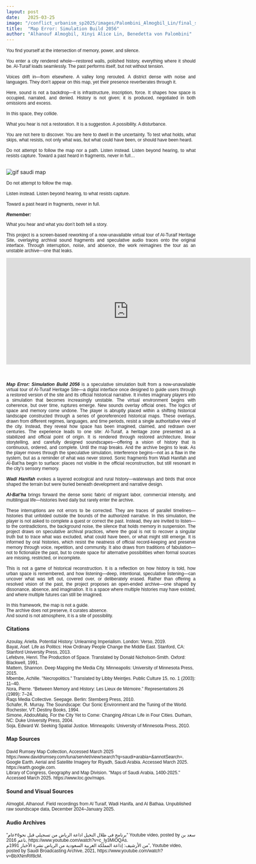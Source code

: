 ```yaml
---
layout: post
date:   2025-03-25
image: "/conflict_urbanism_sp2025/images/Palombini_Almogbil_Lin/final_saudi_main_image.png"
title:  "Map Error: Simulation Build 2056"
author: "Alhanouf Almogbil, Xinyi Alice Lin, Benedetta von Palombini"
---
```


<p style="text-align: justify; font-family: sans-serif; font-size: 12">
You find yourself at the intersection of memory, power, and silence.<br> <br> 
You enter a city rendered whole—restored walls, polished history, everything where it should be. Al-Turaif loads seamlessly. The past performs itself, but not without tension.<br> <br>
Voices drift in—from elsewhere. A valley long rerouted. A district dense with noise and languages. They don’t appear on this map, yet their presence reverberates through it.<br> <br>
Here, sound is not a backdrop—it is infrastructure, inscription, force. It shapes how space is occupied, narrated, and denied. History is not given; it is produced, negotiated in both omissions and excess.<br> <br> 
In this space, they collide.<br> <br>
What you hear is not a restoration. It is a suggestion. A possibility. A disturbance.<br> <br>
You are not here to discover. You are here to dwell in the uncertainty. To test what holds, what skips, what resists, not only what was, but what could have been, or should have been heard.<br> <br>
Do not attempt to follow the map nor a path. Listen instead. Listen beyond hearing, to what resists capture. Toward a past heard in fragments, never in full…<br> <br>

![gif saudi map](/conflict_urbanism_sp2025/images/Palombini_Almogbil_Lin/saudi_map_10.gif)
<br>
<p style="text-align: justify; font-family: sans-serif;font-size: 12">
Do not attempt to follow the map. <br> <br>
Listen instead. Listen beyond hearing, to what resists capture.<br> <br>
Toward a past heard in fragments, never in full.
<br><br>
<b><i>Remember:</i></b> 
<p style="text-align: justify; font-family: sans-serif;font-size: 12">
What you hear and what you don’t both tell a story.
<br> <br>
This project is a screen-based reworking of a now-unavailable virtual tour of Al-Turaif Heritage Site, overlaying archival sound fragments and speculative audio traces onto the original interface. Through interruption, noise, and absence, the work reimagines the tour as an unstable archive—one that leaks.
</p>

<div style="width: 650px; margin: 0 auto; position: relative; padding-top: 56.25%;">
  <iframe 
    src="https://player.vimeo.com/video/1081337851?h=5731bd1905&title=0&byline=0&portrait=0&badge=0&autopause=0&autoplay=1&muted=1&loop=1&background=0&player_id=0&app_id=58479" 
    frameborder="0" 
    allow="autoplay; fullscreen; picture-in-picture; clipboard-write; encrypted-media" 
    allowfullscreen 
    style="position: absolute; top: 0; left: 0; width: 100%; height: 100%;" 
    title="Final 0504 vers 2">
  </iframe>
</div>
<script src="https://player.vimeo.com/api/player.js"></script>
<br><br>
<p style="text-align: justify; font-family: sans-serif;font-size: 12">
<b><i>Map Error: Simulation Build 2056</i></b> is a speculative simulation built from a now-unavailable virtual tour of Al-Turaif Heritage Site—a digital interface once designed to guide users through a restored version of the site and its official historical narrative.
It invites imaginary players into a simulation that becomes increasingly unstable. The virtual environment begins with coherence, but over time, ruptures emerge. New sounds overlay official ones. The logics of space and memory come undone.
The player is abruptly placed within a shifting historical landscape constructed through a series of georeferenced historical maps. These overlays, drawn from different regimes, languages, and time periods, resist a single authoritative view of the city. Instead, they reveal how space has been imagined, claimed, and redrawn over centuries.
The experience leads to one site: Al-Turaif, a heritage zone presented as a stabilized and official point of origin. It is rendered through restored architecture, linear storytelling, and carefully designed soundscapes—offering a vision of history that is continuous, ordered, and complete.
Until the map breaks.
 And the archive begins to leak.
As the player moves through the speculative simulation, interference begins—not as a flaw in the system, but as a reminder of what was never stored. Sonic fragments from Wadi Hanifah and Al-Bat’ha begin to surface: places not visible in the official reconstruction, but still resonant in the city’s sensory memory.<br><br>
<b><i>Wadi Hanifah</i></b> evokes a layered ecological and rural history—waterways and birds that once shaped the terrain but were buried beneath development and narrative design.<br><br>
<b><i>Al-Bat’ha</i></b> brings forward the dense sonic fabric of migrant labor, commercial intensity, and multilingual life—histories lived daily but rarely enter the archive.<br><br>
These interruptions are not errors to be corrected. They are traces of parallel timelines—histories that unfolded outside the bounds of the authorized narrative. In this simulation, the player is not asked to complete a quest or correct the past. Instead, they are invited to listen—to the contradictions, the background noise, the silence that holds memory in suspension.
The project draws on speculative archival practices, where the goal is not to recover a singular truth but to trace what was excluded, what could have been, or what might still emerge. It is informed by oral histories, which resist the neatness of official record-keeping and preserve memory through voice, repetition, and community. It also draws from traditions of fabulation—not to fictionalize the past, but to create space for alternative possibilities when formal sources are missing, restricted, or incomplete.<br><br>
This is not a game of historical reconstruction.
 It is a reflection on how history is told, how urban space is remembered, and how listening—deep, intentional, speculative listening—can uncover what was left out, covered over, or deliberately erased.
Rather than offering a resolved vision of the past, the project proposes an open-ended archive—one shaped by dissonance, absence, and imagination. It is a space where multiple histories may have existed, and where multiple futures can still be imagined.<br><br>
In this framework, the map is not a guide.<br>
 The archive does not preserve, it curates absence.<br>
 And sound is not atmosphere, it is a site of possibility.<br>

<h4>Citations</h4>
<p style="text-align: left; font-family: sans-serif; font-size: 12">
Azoulay, Ariella. Potential History: Unlearning Imperialism. London: Verso, 2019.<br>
Bayat, Asef. Life as Politics: How Ordinary People Change the Middle East. Stanford, CA: Stanford University Press, 2013.<br>
Lefebvre, Henri. The Production of Space. Translated by Donald Nicholson-Smith. Oxford: Blackwell, 1991.<br>
Mattern, Shannon. Deep Mapping the Media City. Minneapolis: University of Minnesota Press, 2015.<br>
Mbembe, Achille. "Necropolitics." Translated by Libby Meintjes. Public Culture 15, no. 1 (2003): 11–40.<br>
Nora, Pierre. “Between Memory and History: Les Lieux de Mémoire.” Representations 26 (1989): 7–24.<br>
Raqs Media Collective. Seepage. Berlin: Sternberg Press, 2010.<br>
Schafer, R. Murray. The Soundscape: Our Sonic Environment and the Tuning of the World. Rochester, VT: Destiny Books, 1994.<br>
Simone, AbdouMaliq. For the City Yet to Come: Changing African Life in Four Cities. Durham, NC: Duke University Press, 2004.<br>
Soja, Edward W. Seeking Spatial Justice. Minneapolis: University of Minnesota Press, 2010.<br>
</p>

<h4>Map Sources</h4>
<p style="text-align: left; font-family: sans-serif; font-size: 12">
David Rumsey Map Collection, Accessed March 2025 https://www.davidrumsey.com/luna/servlet/view/search?q=saudi+arabia+&annotSearch=.<br> 
Google Earth. Aerial and Satellite Imagery for Riyadh, Saudi Arabia. Accessed March 2025. https://earth.google.com.<br>
Library of Congress, Geography and Map Division. "Maps of Saudi Arabia, 1400-2025." Accessed March 2025. https://www.loc.gov/maps.<br>
</p>

<h4>Sound and Visual Sources</h4>
<p style="text-align: left; font-family: sans-serif; font-size: 12">
Almogbil, Alhanouf. Field recordings from Al Turaif, Wadi Hanifa, and Al Bathaa. Unpublished raw soundscape data, December 2024–January 2025.<br>

<h4>Audio Archives</h4>
<p style="text-align: left; font-family: sans-serif; font-size: 12">
"برنامج في ظلال النخيل اذاعة الرياض من تسجيلي قبل نحو٢٥عام" Youtube video, posted by سعد بن ناعم  2016, https://www.youtube.com/watch?v=c_Iy3MiOQAs.<br>
من الأرشيف: إذاعة المملكة العربية السعودية من الرياض نشرة الأخبار 1991م”, Youtube video, posted by Saudi Broadcasting Archive, 2021, https://www.youtube.com/watch?v=BbXNmRIf8cM.<br>
 

